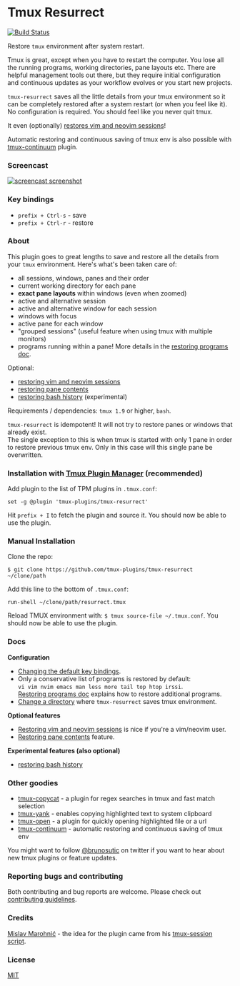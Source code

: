 # Tmux Resurrect

[![Build Status](https://travis-ci.org/tmux-plugins/tmux-resurrect.png?branch=master)](https://travis-ci.org/tmux-plugins/tmux-resurrect)

Restore `tmux` environment after system restart.

Tmux is great, except when you have to restart the computer. You lose all the
running programs, working directories, pane layouts etc.
There are helpful management tools out there, but they require initial
configuration and continuous updates as your workflow evolves or you start new
projects.

`tmux-resurrect` saves all the little details from your tmux environment so it
can be completely restored after a system restart (or when you feel like it).
No configuration is required. You should feel like you never quit tmux.

It even (optionally)
[restores vim and neovim sessions](docs/restoring_vim_and_neovim_sessions.md)!

Automatic restoring and continuous saving of tmux env is also possible with
[tmux-continuum](https://github.com/tmux-plugins/tmux-continuum) plugin.

### Screencast

[![screencast screenshot](/video/screencast_img.png)](https://vimeo.com/104763018)

### Key bindings

- `prefix + Ctrl-s` - save
- `prefix + Ctrl-r` - restore

### About

This plugin goes to great lengths to save and restore all the details from your
`tmux` environment. Here's what's been taken care of:

- all sessions, windows, panes and their order
- current working directory for each pane
- **exact pane layouts** within windows (even when zoomed)
- active and alternative session
- active and alternative window for each session
- windows with focus
- active pane for each window
- "grouped sessions" (useful feature when using tmux with multiple monitors)
- programs running within a pane! More details in the
  [restoring programs doc](docs/restoring_programs.md).

Optional:

- [restoring vim and neovim sessions](docs/restoring_vim_and_neovim_sessions.md)
- [restoring pane contents](docs/restoring_pane_contents.md)
- [restoring bash history](docs/restoring_bash_history.md) (experimental)

Requirements / dependencies: `tmux 1.9` or higher, `bash`.

`tmux-resurrect` is idempotent! It will not try to restore panes or windows that
already exist.<br/>
The single exception to this is when tmux is started with only 1 pane in order
to restore previous tmux env. Only in this case will this single pane be
overwritten.

### Installation with [Tmux Plugin Manager](https://github.com/tmux-plugins/tpm) (recommended)

Add plugin to the list of TPM plugins in `.tmux.conf`:

    set -g @plugin 'tmux-plugins/tmux-resurrect'

Hit `prefix + I` to fetch the plugin and source it. You should now be able to
use the plugin.

### Manual Installation

Clone the repo:

    $ git clone https://github.com/tmux-plugins/tmux-resurrect ~/clone/path

Add this line to the bottom of `.tmux.conf`:

    run-shell ~/clone/path/resurrect.tmux

Reload TMUX environment with: `$ tmux source-file ~/.tmux.conf`.
You should now be able to use the plugin.

### Docs

**Configuration**

- [Changing the default key bindings](docs/custom_key_bindings.md).
- Only a conservative list of programs is restored by default:<br/>
  `vi vim nvim emacs man less more tail top htop irssi`.<br/>
  [Restoring programs doc](docs/restoring_programs.md) explains how to restore
  additional programs.
- [Change a directory](docs/save_dir.md) where `tmux-resurrect` saves tmux
  environment.

**Optional features**

- [Restoring vim and neovim sessions](docs/restoring_vim_and_neovim_sessions.md)
  is nice if you're a vim/neovim user.
- [Restoring pane contents](docs/restoring_pane_contents.md) feature.

**Experimental features (also optional)**

- [restoring bash history](docs/restoring_bash_history.md)

### Other goodies

- [tmux-copycat](https://github.com/tmux-plugins/tmux-copycat) - a plugin for
  regex searches in tmux and fast match selection
- [tmux-yank](https://github.com/tmux-plugins/tmux-yank) - enables copying
  highlighted text to system clipboard
- [tmux-open](https://github.com/tmux-plugins/tmux-open) - a plugin for quickly
  opening highlighted file or a url
- [tmux-continuum](https://github.com/tmux-plugins/tmux-continuum) - automatic
  restoring and continuous saving of tmux env

You might want to follow [@brunosutic](https://twitter.com/brunosutic) on
twitter if you want to hear about new tmux plugins or feature updates.

### Reporting bugs and contributing

Both contributing and bug reports are welcome. Please check out
[contributing guidelines](CONTRIBUTING.md).

### Credits

[Mislav Marohnić](https://github.com/mislav) - the idea for the plugin came from his
[tmux-session script](https://github.com/mislav/dotfiles/blob/2036b5e03fb430bbcbc340689d63328abaa28876/bin/tmux-session).

### License
[MIT](LICENSE.md)
